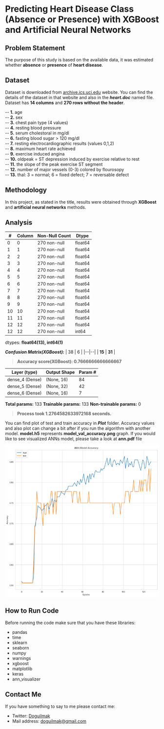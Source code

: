 
# Predicting Heart Disease Class (Absence or Presence) with XGBoost and Artificial Neural Networks 

## Problem Statement

The purpose of this study is based on the available data, it was estimated whether **absence** or **presence** of **heart disease**.

## Dataset

Dataset is downloaded from [archive.ics.uci.edu](https://archive.ics.uci.edu/ml/datasets/Statlog+%28Heart%29) website. You can find the details of the dataset in that website and also in the ***heart.doc*** named file. Dataset has **14 columns** and **270 rows without the header**.

 
-- **1.** age  
-- **2.** sex  
-- **3.** chest pain type  (4 values)  
-- **4.** resting blood pressure  
-- **5.** serum cholestoral in mg/dl  
-- **6.** fasting blood sugar > 120 mg/dl  
-- **7.** resting electrocardiographic results  (values 0,1,2)  
-- **8.** maximum heart rate achieved  
-- **9.** exercise induced angina  
-- **10.** oldpeak = ST depression induced by exercise relative to rest  
-- **11.** the slope of the peak exercise ST segment  
-- **12.** number of major vessels (0-3) colored by flourosopy  
-- **13.**  thal: 3 = normal; 6 = fixed defect; 7 = reversable defect

## Methodology

In this project, as stated in the title, results were obtained through **XGBoost** and **artificial neural networks** methods. 

## Analysis

| # | Column | Non-Null Count | Dtype |
|--|--|--|--|
| 0 | 0 | 270 non-null | float64
| 1 | 1 | 270 non-null | float64
| 2 | 2 | 270 non-null | float64
| 3 | 3 | 270 non-null | float64
| 4 | 4 | 270 non-null | float64
| 5 | 5 | 270 non-null | float64
| 6 | 6 | 270 non-null | float64
| 7 | 7 | 270 non-null | float64
| 8 | 8 | 270 non-null | float64
| 9 | 9 | 270 non-null | float64
| 10 | 10 | 270 non-null | float64
| 11 | 11 | 270 non-null | float64
| 12 | 12 | 270 non-null | float64
| 12 | 12 | 270 non-null | int64

dtypes: **float64(13), int64(1)**

***Confusion Matrix(XGBoost):***
| 38 | 6 |
|--|--|
| **15** | **31** |

> **Accuracy score(XGBoost): 0.7666666666666667**

| Layer (type) | Output Shape | Param # |
|--|--|--|
| dense_4 (Dense) | (None, 16) | 84 |
| dense_5 (Dense) | (None, 32) | 42 |
| dense_6 (Dense) | (None, 16) | 7 |

**Total params:** 133
**Trainable params:** 133
**Non-trainable params:** 0

> **Process took 1.2764582633972168 seconds.**

You can find plot of test and train accuracy in ***Plot*** folder. Accuracy values and also plot can change a bit after if you run the algorithm with another model. **model.h5** represents **model_val_accuracy.png** graph. If you would like to see visualized ANNs model, please take a look at **ann.pdf** file 

![val_accuracy](Plot/model_val_accuracy.png)

## How to Run Code

Before running the code make sure that you have these libraries:

 - pandas 
 - time
 - sklearn
 - seaborn
 - numpy
 - warnings
 - xgboost
 - matplotlib
 - keras
 - ann_visualizer
    
## Contact Me

If you have something to say to me please contact me: 

 - Twitter: [Doguilmak](https://twitter.com/Doguilmak)  
 - Mail address: doguilmak@gmail.com
 
